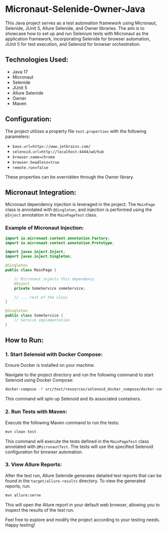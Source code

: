 # Micronaut-Selenide-Owner-Java

This Java project serves as a test automation framework using Micronaut, Selenide, JUnit 5, Allure Selenide, and Owner libraries. The aim is to showcase how to set up and run Selenium tests with Micronaut as the application framework, incorporating Selenide for browser automation, JUnit 5 for test execution, and Selenoid for browser orchestration.

## Technologies Used:
- Java 17
- Micronaut
- Selenide
- JUnit 5
- Allure Selenide
- Owner
- Maven

## Configuration:
The project utilizes a property file `test.properties` with the following parameters:
- `base.url=https://www.jetbrains.com/`
- `selenoid.url=http://localhost:4444/wd/hub`
- `browser.name=chrome`
- `browser.headless=true`
- `remote.run=false`

These properties can be overridden through the Owner library.

## Micronaut Integration:
Micronaut dependency injection is leveraged in the project. The `MainPage` class is annotated with `@Singleton`, and injection is performed using the `@Inject` annotation in the `MainPageTest` class.

### Example of Micronaut Injection:
```java
import io.micronaut.context.annotation.Factory;
import io.micronaut.context.annotation.Prototype;

import javax.inject.Inject;
import javax.inject.Singleton;

@Singleton
public class MainPage {

    // Micronaut injects this dependency
    @Inject
    private SomeService someService;

    // ... rest of the class
}

@Singleton
public class SomeService {
    // Service implementation
}
```

## How to Run:

### 1. Start Selenoid with Docker Compose:
Ensure Docker is installed on your machine.

Navigate to the project directory and run the following command to start Selenoid using Docker Compose:
```bash
docker-compose -f src/test/resources/selenoid_docker_compose/docker-compose.yml up -d
```

This command will spin up Selenoid and its associated containers.

### 2. Run Tests with Maven:
Execute the following Maven command to run the tests:
```bash
mvn clean test
```

This command will execute the tests defined in the `MainPageTest` class annotated with `@MicronautTest`. The tests will use the specified Selenoid configuration for browser automation.

### 3. View Allure Reports:
After the test run, Allure Selenide generates detailed test reports that can be found in the `target/allure-results` directory. To view the generated reports, run:
```bash
mvn allure:serve
```

This will open the Allure report in your default web browser, allowing you to inspect the results of the test run.

Feel free to explore and modify the project according to your testing needs. Happy testing!